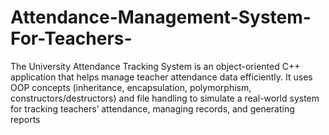 # Attendance-Management-System-For-Teachers-
The University Attendance Tracking System is an object-oriented C++ application that helps manage teacher attendance data efficiently. It uses OOP concepts (inheritance, encapsulation, polymorphism, constructors/destructors) and file handling to simulate a real-world system for tracking teachers’ attendance, managing records, and generating reports
